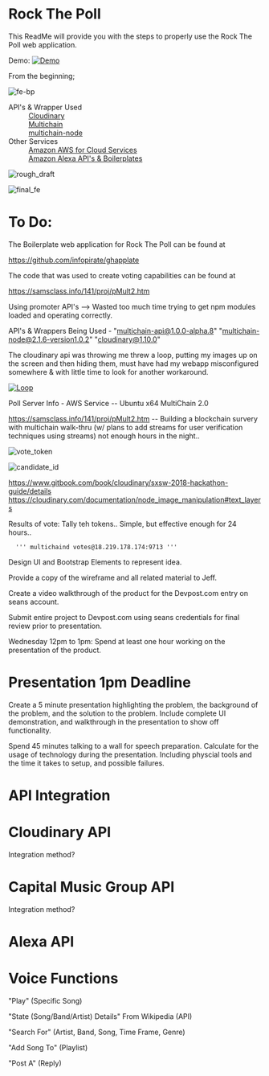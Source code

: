 # Rock The Poll

This ReadMe will provide you with the steps to properly use the Rock The Poll web application. 

Demo:
[![Demo](https://image.ibb.co/bxFRjc/rockthepoll.png)](https://youtu.be/95V0j6IdoXo)
        


From the beginning;

![fe-bp](https://github.com/ahhninjas/rockpoll/blob/master/bp.png?raw=true "Web App Boilerplate")


<dl>
  <dt>API's & Wrapper Used</dt>
  <a href="https://github.com/cloudinary/cloudinary_npm"><dd>Cloudinary</dd></a>
  <a href="https://www.multichain.com/"><dd>Multichain</dd></a>
  <a href="https://github.com/scoin/multichain-node"><dd>multichain-node</dd></a>
  <dt>Other Services</dt>
  <a href="https://aws.amazon.com/"><dd>Amazon AWS for Cloud Services</dd></a>
  <a href="https://github.com/chryb/alexa-boilerplate"><dd>Amazon Alexa API's & Boilerplates</dd></a>
</dl>

![rough_draft](https://github.com/ahhninjas/rockpoll/blob/master/Screenshot_2018-03-14_10-07-54.png?raw=true "Rough Draft Web App")

![final_fe](https://github.com/ahhninjas/rockpoll/blob/master/rockthepoll.png?raw=true "Candidate Selection")

# To Do:

The Boilerplate web application for Rock The Poll can be found at

https://github.com/infopirate/ghapplate

The code that was used to create voting capabilities can be found at

https://samsclass.info/141/proj/pMult2.htm

Using promoter API's --> Wasted too much time trying to get npm modules loaded and operating correctly. 

API's & Wrappers Being Used -
"multichain-api@1.0.0-alpha.8"
"multichain-node@2.1.6-version1.0.2"
"cloudinary@1.10.0"   
        
The cloudinary api was throwing me threw a loop, putting my images up on the screen and then hiding them, must have had my webapp misconfigured somewhere & with little time to look for another workaround. 
        
  [![Loop](https://image.ibb.co/bL0TEc/not_defined.png)](https://www.youtube.com/watch?v=aY7D5cneXAg)
        
        
        
  Poll Server Info - 
        AWS Service -- Ubuntu x64
        MultiChain 2.0 
        
 https://samsclass.info/141/proj/pMult2.htm -- Building a blockchain survery with multichain walk-thru
        (w/ plans to add streams for user verification techniques using streams) not enough hours in the night..
        
 ![vote_token](https://github.com/ahhninjas/rockpoll/blob/master/get-vote-token.png?raw=true "Get vote Token")

 ![candidate_id](https://github.com/ahhninjas/rockpoll/blob/master/candidate-identity.png?raw=true "Candidate ID")
   
   https://www.gitbook.com/book/cloudinary/sxsw-2018-hackathon-guide/details
   https://cloudinary.com/documentation/node_image_manipulation#text_layers
        
   Results of vote:
        Tally teh tokens.. Simple, but effective enough for 24 hours..
        
      ''' multichaind votes@18.219.178.174:9713 '''



Design UI and Bootstrap Elements to represent idea.

Provide a copy of the wireframe and all related material to Jeff.

Create a video walkthrough of the product for the Devpost.com entry on seans account.

Submit entire project to Devpost.com using seans credentials for final review prior to presentation.

Wednesday 12pm to 1pm: Spend at least one hour working on the presentation of the product.


# Presentation 1pm Deadline

Create a 5 minute presentation highlighting the problem, the background of the problem, and the solution to the problem. Include complete UI demonstration, and walkthrough in the presentation to show off functionality.

Spend 45 minutes talking to a wall for speech preparation. Calculate for the usage of technology during the presentation. Including physcial tools and the time it takes to setup, and possible failures.

# API Integration

# Cloudinary API

Integration method?

# Capital Music Group API

Integration method?

# Alexa API

# Voice Functions

"Play" (Specific Song)

"State (Song/Band/Artist) Details" From Wikipedia (API)

"Search For" (Artist, Band, Song, Time Frame, Genre)

"Add Song To" (Playlist)

"Post A" (Reply)



